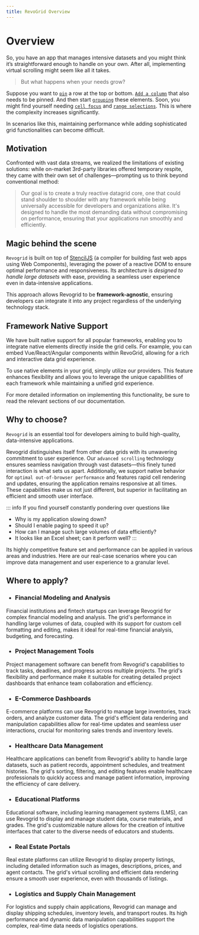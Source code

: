 ```yaml
---
title: RevoGrid Overview
---
```


<script setup>
import Grid from '@/demo/vue/DemoHR.vue'
</script>
<style lang="scss" scoped>
.example {
    max-width: 100%;    
}
:deep() {
    .demo-page-wrapper .demo-container {
        width: 100%;
    }
}
</style>

# Overview

So, you have an app that manages intensive datasets and you might think it’s straightforward enough to handle on your own. After all, implementing virtual scrolling might seem like all it takes. 

> But what happens when your needs grow?

Suppose you want to [`pin`](./defs.md#Row-Pin-Freeze) a row at the top or bottom. [`Add a column`](./defs.md#Column) that also needs to be pinned. And then start [`grouping`](./defs.md#Row-Grouping) these elements. Soon, you might find yourself needing [`cell focus`](./defs.md#Focus) and [`range selections`](./defs.md#Range). This is where the complexity increases significantly.

In scenarios like this, maintaining performance while adding sophisticated grid functionalities can become difficult.

<div class="example">
<Grid />
</div>

## Motivation

Confronted with vast data streams, we realized the limitations of existing solutions: while on-market 3rd-party libraries offered temporary respite, they came with their own set of challenges—prompting us to think beyond conventional method:

> Our goal is to create a  truly reactive datagrid core, one that could stand shoulder to shoulder with any framework while being universally accessible for developers and organizations alike. It's designed to handle the most demanding data without compromising on performance, ensuring that your applications run smoothly and efficiently.


## Magic behind the scene

`Revogrid` is  built on top of [StencilJS](https://stenciljs.com/) (a compiler for building fast web apps using Web Components), leveraging the power of a reactive DOM to ensure optimal performance and responsiveness. Its architecture is *designed to handle large datasets* with ease, providing a seamless user experience even in data-intensive applications.

This approach allows Revogrid to be **framework-agnostic**, ensuring developers can integrate it into any project regardless of the underlying technology stack.

<!--@include: ./parts/reactive.md-->


## Framework Native Support

We have built native support for all popular frameworks, enabling you to integrate native elements directly inside the grid cells. For example, you can embed Vue/React/Angular components within RevoGrid, allowing for a rich and interactive data grid experience.

To use native elements in your grid, simply utilize our providers. This feature enhances flexibility and allows you to leverage the unique capabilities of each framework while maintaining a unified grid experience.

For more detailed information on implementing this functionality, be sure to read the relevant sections of our documentation.

<!--@include: ./parts/framework.md-->


## Why to choose?

`Revogrid` is an essential tool for developers aiming to build high-quality, data-intensive applications.

Revogrid distinguishes itself from other data grids with its unwavering commitment to user experience. Our `advanced scrolling` technology ensures seamless navigation through vast datasets—this finely tuned interaction is what sets us apart. Additionally, we support native behavior for `optimal out-of-browser performance` and features rapid cell rendering and updates, ensuring the application remains responsive at all times. These capabilities make us not just different, but superior in facilitating an efficient and smooth user interface.

::: info If you find yourself constantly pondering over questions like

- Why is my application slowing down?
- Should I enable paging to speed it up?
- How can I manage such large volumes of data efficiently?
- It looks like an Excel sheet; can it perform well?
:::
<Badge type="tip" text="Then, Revogrid is your solution!" />


Its highly competitive feature set and performance can be applied in various areas and industries. Here are our real-case scenarios where you can improve data management and user experience to a granular level.



## Where to apply?

- ### Financial Modeling and Analysis

Financial institutions and fintech startups can leverage Revogrid for complex financial modeling and analysis. The grid's performance in handling large volumes of data, coupled with its support for custom cell formatting and editing, makes it ideal for real-time financial analysis, budgeting, and forecasting.

- ### Project Management Tools

Project management software can benefit from Revogrid's capabilities to track tasks, deadlines, and progress across multiple projects. The grid's flexibility and performance make it suitable for creating detailed project dashboards that enhance team collaboration and efficiency.

- ### E-Commerce Dashboards

E-commerce platforms can use Revogrid to manage large inventories, track orders, and analyze customer data. The grid's efficient data rendering and manipulation capabilities allow for real-time updates and seamless user interactions, crucial for monitoring sales trends and inventory levels.

- ### Healthcare Data Management

Healthcare applications can benefit from Revogrid's ability to handle large datasets, such as patient records, appointment schedules, and treatment histories. The grid's sorting, filtering, and editing features enable healthcare professionals to quickly access and manage patient information, improving the efficiency of care delivery.

- ### Educational Platforms

Educational software, including learning management systems (LMS), can use Revogrid to display and manage student data, course materials, and grades. The grid's customizable nature allows for the creation of intuitive interfaces that cater to the diverse needs of educators and students.

- ### Real Estate Portals

Real estate platforms can utilize Revogrid to display property listings, including detailed information such as images, descriptions, prices, and agent contacts. The grid's virtual scrolling and efficient data rendering ensure a smooth user experience, even with thousands of listings.

- ### Logistics and Supply Chain Management

For logistics and supply chain applications, Revogrid can manage and display shipping schedules, inventory levels, and transport routes. Its high performance and dynamic data manipulation capabilities support the complex, real-time data needs of logistics operations.
